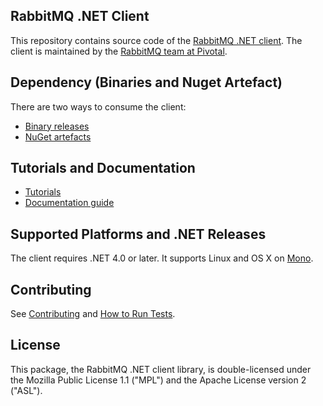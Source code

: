 ## RabbitMQ .NET Client

This repository contains source code of the [RabbitMQ .NET client](http://www.rabbitmq.com/dotnet.html).
The client is maintained by the [RabbitMQ team at Pivotal](http://github.com/rabbitmq/).


## Dependency (Binaries and Nuget Artefact)

There are two ways to consume the client:

 * [Binary releases](http://www.rabbitmq.com/download.html)
 * [NuGet artefacts](https://www.nuget.org/packages/RabbitMQ.Client/)


## Tutorials and Documentation

 * [Tutorials](http://www.rabbitmq.com/getstarted.html)
 * [Documentation guide](http://www.rabbitmq.com/dotnet.html)


## Supported Platforms and .NET Releases

The client requires .NET 4.0 or later. It supports Linux and OS X on [Mono](http://www.mono-project.com/).


## Contributing

See [Contributing](./CONTRIBUTING.md) and [How to Run Tests](./RUNNING_TESTS.md).


## License

This package, the RabbitMQ .NET client library, is double-licensed under
the Mozilla Public License 1.1 ("MPL") and the Apache License version 2 ("ASL").
